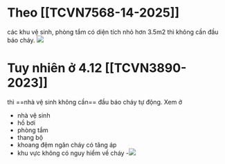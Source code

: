 

# Theo  [[TCVN7568-14-2025]]
các khu vệ sinh, phòng tắm có diện tích nhỏ hơn 3.5m2 thì không cần đầu báo cháy. 
![](https://res.cloudinary.com/dcqf82eor/image/upload/f_auto/v1750743276/kysudienvn/upm5ynabhznbkqlu2nmb.png)


# Tuy nhiên ở  4.12 [[TCVN3890-2023]]

thì ==nhà vệ sinh không cần== đầu báo cháy tự động. Xem ở
- nhà vệ sinh
- hồ bơi
- phòng tắm
- thang bộ
-  khoang đệm ngăn cháy có tăng áp
- khu vực không có nguy hiểm về cháy
-![](https://res.cloudinary.com/dcqf82eor/image/upload/f_auto/v1750737764/kysudienvn/ysrppeuwrilseixkaxhl.png)
